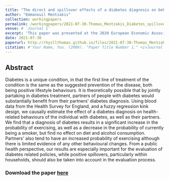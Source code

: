 ```yaml
---
title: "The direct and spillover effects of a diabetes diagnosis on behaviour"
author: "Emmanouil Mentzakis"
collection: workingpapers
permalink: /workingpapers/2021-07-30-Thomas_Mentzakis_Diabetes_spillover_effects
venue: # 'Journal 1'
excerpt: 'This paper was presented at the 2020 European Economic Association Virtual Congress, the 2021 Royal Economic Society Conference, and the Virtual Seminar on the Economics of Risky Health Behaviors (VERB) Cornell University.'
date: 2021-07-30
paperurl: http://rhysllthomas.github.io/files/2021-07-30-Thomas_Mentzakis_Diabetes_spillover_effects.pdf
citation: #'Your Name, You. (2009). "Paper Title Number 1." <i>Journal 1</i>. 1(1).'
---
```


## Abstract

Diabetes is a unique condition, in that the first line of treatment of the condition is the same as the suggested prevention of the disease, both being positive lifestyle behaviours. It is theoretically possible that by jointly partaking in diabetes treatment, partners of people with diabetes would substantially benefit from their partners' diabetes diagnosis. Using blood data from the Health Survey for England, and a fuzzy regression kink design, we causally estimate the effect of a diabetes diagnosis on health-related behaviours of the individual with diabetes, as well as their partners. We find that a diagnosis of diabetes results in a significant increase in the probability of exercising, as well as a decrease in the probability of currently being a smoker, but find no effect on diet and alcohol consumption. Partners' also tend to have an increased probability of exercising although there is limited evidence of any other behavioural changes. From a public health perspective, our results are especially important for the evaluation of diabetes related policies, while positive spillovers, particularly within households, should also be taken into account in the evaluation process.

### Download the paper [here](http://rhysllthomas.github.io/files/2021-07-30-Thomas_Mentzakis_Diabetes_spillover_effects.pdf)
